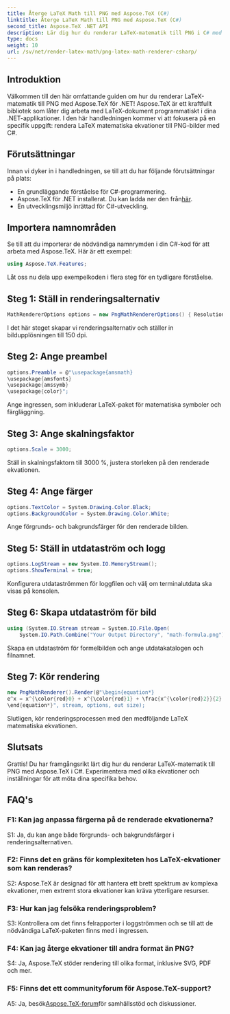 ```yaml
---
title: Återge LaTeX Math till PNG med Aspose.TeX (C#)
linktitle: Återge LaTeX Math till PNG med Aspose.TeX (C#)
second_title: Aspose.TeX .NET API
description: Lär dig hur du renderar LaTeX-matematik till PNG i C# med Aspose.TeX. Följ vår steg-för-steg-guide för sömlös integration.
type: docs
weight: 10
url: /sv/net/render-latex-math/png-latex-math-renderer-csharp/
---
```

## Introduktion

Välkommen till den här omfattande guiden om hur du renderar LaTeX-matematik till PNG med Aspose.TeX för .NET! Aspose.TeX är ett kraftfullt bibliotek som låter dig arbeta med LaTeX-dokument programmatiskt i dina .NET-applikationer. I den här handledningen kommer vi att fokusera på en specifik uppgift: rendera LaTeX matematiska ekvationer till PNG-bilder med C#.

## Förutsättningar

Innan vi dyker in i handledningen, se till att du har följande förutsättningar på plats:

- En grundläggande förståelse för C#-programmering.
-  Aspose.TeX för .NET installerat. Du kan ladda ner den från[här](https://releases.aspose.com/tex/net/).
- En utvecklingsmiljö inrättad för C#-utveckling.

## Importera namnområden

Se till att du importerar de nödvändiga namnrymden i din C#-kod för att arbeta med Aspose.TeX. Här är ett exempel:

```csharp
using Aspose.TeX.Features;
```

Låt oss nu dela upp exempelkoden i flera steg för en tydligare förståelse.

## Steg 1: Ställ in renderingsalternativ

```csharp
MathRendererOptions options = new PngMathRendererOptions() { Resolution = 150 };
```

I det här steget skapar vi renderingsalternativ och ställer in bildupplösningen till 150 dpi.

## Steg 2: Ange preambel

```csharp
options.Preamble = @"\usepackage{amsmath}
\usepackage{amsfonts}
\usepackage{amssymb}
\usepackage{color}";
```

Ange ingressen, som inkluderar LaTeX-paket för matematiska symboler och färgläggning.

## Steg 3: Ange skalningsfaktor

```csharp
options.Scale = 3000;
```

Ställ in skalningsfaktorn till 3000 %, justera storleken på den renderade ekvationen.

## Steg 4: Ange färger

```csharp
options.TextColor = System.Drawing.Color.Black;
options.BackgroundColor = System.Drawing.Color.White;
```

Ange förgrunds- och bakgrundsfärger för den renderade bilden.

## Steg 5: Ställ in utdataström och logg

```csharp
options.LogStream = new System.IO.MemoryStream();
options.ShowTerminal = true;
```

Konfigurera utdataströmmen för loggfilen och välj om terminalutdata ska visas på konsolen.

## Steg 6: Skapa utdataström för bild

```csharp
using (System.IO.Stream stream = System.IO.File.Open(
    System.IO.Path.Combine("Your Output Directory", "math-formula.png"), System.IO.FileMode.Create))
```

Skapa en utdataström för formelbilden och ange utdatakatalogen och filnamnet.

## Steg 7: Kör rendering

```csharp
new PngMathRenderer().Render(@"\begin{equation*}
e^x = x^{\color{red}0} + x^{\color{red}1} + \frac{x^{\color{red}2}}{2} + \frac{x^{\color{red}3}}{6} + \cdots = \sum_{n\geq 0} \frac{x^{\color{red}n}}{n!}
\end{equation*}", stream, options, out size);
```

Slutligen, kör renderingsprocessen med den medföljande LaTeX matematiska ekvationen.

## Slutsats

Grattis! Du har framgångsrikt lärt dig hur du renderar LaTeX-matematik till PNG med Aspose.TeX i C#. Experimentera med olika ekvationer och inställningar för att möta dina specifika behov.

## FAQ's

### F1: Kan jag anpassa färgerna på de renderade ekvationerna?

S1: Ja, du kan ange både förgrunds- och bakgrundsfärger i renderingsalternativen.

### F2: Finns det en gräns för komplexiteten hos LaTeX-ekvationer som kan renderas?

S2: Aspose.TeX är designad för att hantera ett brett spektrum av komplexa ekvationer, men extremt stora ekvationer kan kräva ytterligare resurser.

### F3: Hur kan jag felsöka renderingsproblem?

S3: Kontrollera om det finns felrapporter i loggströmmen och se till att de nödvändiga LaTeX-paketen finns med i ingressen.

### F4: Kan jag återge ekvationer till andra format än PNG?

S4: Ja, Aspose.TeX stöder rendering till olika format, inklusive SVG, PDF och mer.

### F5: Finns det ett communityforum för Aspose.TeX-support?

 A5: Ja, besök[Aspose.TeX-forum](https://forum.aspose.com/c/tex/47)för samhällsstöd och diskussioner.
